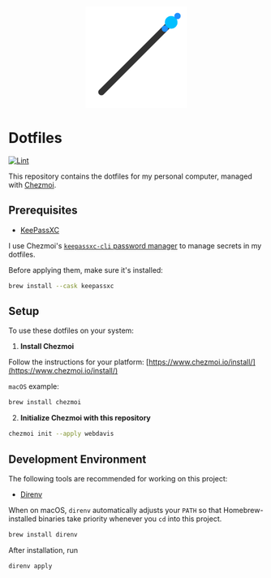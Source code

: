 <p align="center">
  <img src="./assets/logo.png" alt="Dotfiles Icon" width="200" height="200" />
</p>

# Dotfiles

[![Lint](https://github.com/webdavis/dotfiles/actions/workflows/lint.yml/badge.svg)](https://github.com/webdavis/dotfiles/actions/workflows/lint.yml)

This repository contains the dotfiles for my personal computer, managed with [Chezmoi](https://www.chezmoi.io/).

## Prerequisites

- [KeePassXC](https://keepassxc.org/)

I use Chezmoi's [`keepassxc-cli` password manager](https://www.chezmoi.io/user-guide/password-managers/keepassxc/)
to manage secrets in my dotfiles.

Before applying them, make sure it's installed:

```bash
brew install --cask keepassxc
```

## Setup

To use these dotfiles on your system:

1. **Install Chezmoi**

Follow the instructions for your platform: [https://www.chezmoi.io/install/](https://www.chezmoi.io/install/)

`macOS` example:

```bash
brew install chezmoi
```

2. **Initialize Chezmoi with this repository**

```bash
chezmoi init --apply webdavis
```

## Development Environment

The following tools are recommended for working on this project:

- [Direnv](https://direnv.net/)

When on macOS, `direnv` automatically adjusts your `PATH` so that Homebrew-installed binaries
take priority whenever you `cd` into this project.

```bash
brew install direnv
```

After installation, run

```bash
direnv apply
```
